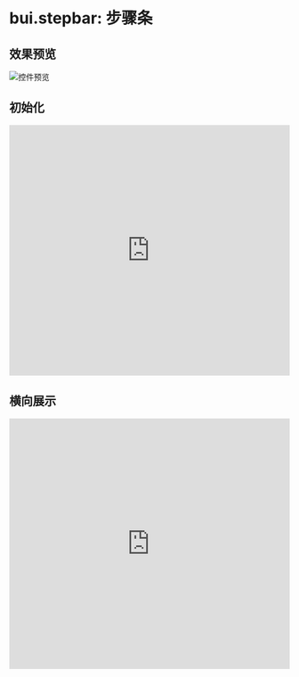 # bui.stepbar: 步骤条


## 效果预览
![控件预览](http://www.easybui.com/static/images/controls/bui-stepbar_low.jpg)


## 初始化

<iframe width="100%" height="450" src="https://code.hcharts.cn/easybui/IVPLws/share/result,js,html,css" allowfullscreen="allowfullscreen" frameborder="0"></iframe>

## 横向展示

<iframe width="100%" height="450" src="https://code.hcharts.cn/easybui/IVPLws/1/share/result,js,html,css" allowfullscreen="allowfullscreen" frameborder="0"></iframe>